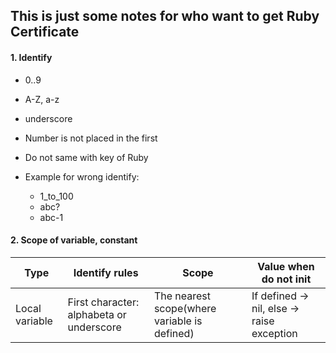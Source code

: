## This is just some notes for who want to get Ruby Certificate

#### 1. Identify

- 0..9
- A-Z, a-z
- underscore
- Number is not placed in the first
- Do not same with key of Ruby

- Example for wrong identify:
  - 1_to_100
  - abc?
  - abc-1

#### 2. Scope of variable, constant

| Type           | Identify rules                           | Scope                                        | Value when do not init                     |
| -------------- | ---------------------------------------- | -------------------------------------------- | ------------------------------------------ |
| Local variable | First character: alphabeta or underscore | The nearest scope(where variable is defined) | If defined -> nil, else -> raise exception |
